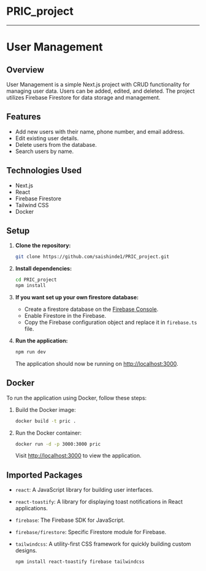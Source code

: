 # PRIC_project


---

# User Management

## Overview
User Management is a simple Next.js project with CRUD functionality for managing user data. Users can be added, edited, and deleted. The project utilizes Firebase Firestore for data storage and management.

## Features
- Add new users with their name, phone number, and email address.
- Edit existing user details.
- Delete users from the database.
- Search users by name.

## Technologies Used
- Next.js
- React
- Firebase Firestore
- Tailwind CSS
- Docker

## Setup
1. **Clone the repository:**
   ```bash
   git clone https://github.com/saishinde1/PRIC_project.git
   ```

2. **Install dependencies:**
   ```bash
   cd PRIC_project
   npm install
   ```

3. **If you want set up your own firestore database:**
   - Create a firestore database on the [Firebase Console](https://console.firebase.google.com/).
   - Enable Firestore in the Firebase. 
   - Copy the Firebase configuration object and replace it in `firebase.ts` file.

4. **Run the application:**
   ```bash
   npm run dev
   ```
   The application should now be running on [http://localhost:3000](http://localhost:3000).

## Docker
To run the application using Docker, follow these steps:
1. Build the Docker image:
   ```bash
   docker build -t pric .
   ```

2. Run the Docker container:
   ```bash
   docker run -d -p 3000:3000 pric
   ```
   Visit [http://localhost:3000](http://localhost:3000) to view the application.

## Imported Packages
- `react`: A JavaScript library for building user interfaces.
- `react-toastify`: A library for displaying toast notifications in React applications.
- `firebase`: The Firebase SDK for JavaScript.
- `firebase/firestore`: Specific Firestore module for Firebase.
- `tailwindcss`: A utility-first CSS framework for quickly building custom designs.
  
   ```bash
   npm install react-toastify firebase tailwindcss
